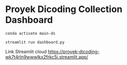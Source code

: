 # Proyek Dicoding Collection Dashboard

```
conda activate main-ds
```

```
streamlit run dashboard.py
```

Link Streamlit cloud
https://proyek-dicoding-wk7t4rln9wwwlkx2frkc5i.streamlit.app/
